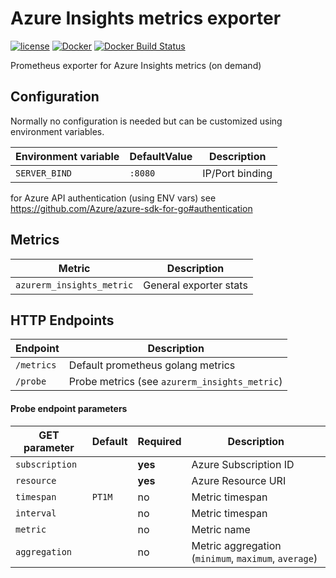 Azure Insights metrics exporter
===============================

[![license](https://img.shields.io/github/license/webdevops/azure-metrics-exporter.svg)](https://github.com/webdevops/azure-metrics-exporter/blob/master/LICENSE)
[![Docker](https://img.shields.io/badge/docker-webdevops%2Fazure--metrics--exporter-blue.svg?longCache=true&style=flat&logo=docker)](https://hub.docker.com/r/webdevops/azure-metrics-exporter/)
[![Docker Build Status](https://img.shields.io/docker/build/webdevops/azure-metrics-exporter.svg)](https://hub.docker.com/r/webdevops/azure-metrics-exporter/)

Prometheus exporter for Azure Insights metrics (on demand)

Configuration
-------------

Normally no configuration is needed but can be customized using environment variables.

| Environment variable              | DefaultValue                | Description                                        |
|-----------------------------------|-----------------------------|----------------------------------------------------|
| `SERVER_BIND`                     | `:8080`                     | IP/Port binding                                    |

for Azure API authentication (using ENV vars) see https://github.com/Azure/azure-sdk-for-go#authentication

Metrics
-------

| Metric                         | Description                                                                         |
|--------------------------------|-------------------------------------------------------------------------------------|
| `azurerm_insights_metric`      | General exporter stats                                                              |


HTTP Endpoints
--------------


| Endpoint                       | Description                                                                         |
|--------------------------------|-------------------------------------------------------------------------------------|
| `/metrics`                     | Default prometheus golang metrics                                                   |
| `/probe`                       | Probe metrics (see `azurerm_insights_metric`)                                       |


#### Probe endpoint parameters


| GET parameter          | Default   | Required | Description                                                          |
|------------------------|-----------|----------|----------------------------------------------------------------------|
| `subscription`         |           | **yes**  | Azure Subscription ID                                                |
| `resource`             |           | **yes**  | Azure Resource URI                                                   |
| `timespan`             | `PT1M`    | no       | Metric timespan                                                      |
| `interval`             |           | no       | Metric timespan                                                      |
| `metric`               |           | no       | Metric name                                                          |
| `aggregation`          |           | no       | Metric aggregation (`minimum`, `maximum`, `average`)                 |
